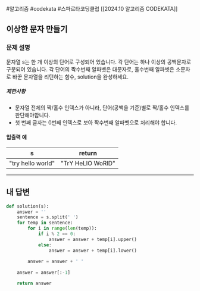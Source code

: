 #알고리즘 #codekata #스파르타코딩클럽 [[2024.10 알고리즘 CODEKATA]]

## 이상한 문자 만들기

### 문제 설명

문자열 s는 한 개 이상의 단어로 구성되어 있습니다. 각 단어는 하나 이상의 공백문자로 구분되어 있습니다. 각 단어의 짝수번째 알파벳은 대문자로, 홀수번째 알파벳은 소문자로 바꾼 문자열을 리턴하는 함수, solution을 완성하세요.
##### 제한사항
- 문자열 전체의 짝/홀수 인덱스가 아니라, 단어(공백을 기준)별로 짝/홀수 인덱스를 판단해야합니다.
- 첫 번째 글자는 0번째 인덱스로 보아 짝수번째 알파벳으로 처리해야 합니다.
#### 입출력 예
|s|return|
|---|---|
|"try hello world"|"TrY HeLlO WoRlD"|

---

## 내 답변

```python
def solution(s):
    answer = ''
    sentence = s.split(' ')
    for temp in sentence:
        for i in range(len(temp)):
            if i % 2 == 0:
                answer = answer + temp[i].upper()
            else:
                answer = answer + temp[i].lower()
                
        answer = answer + ' '
    
    answer = answer[:-1]

    return answer
```
 